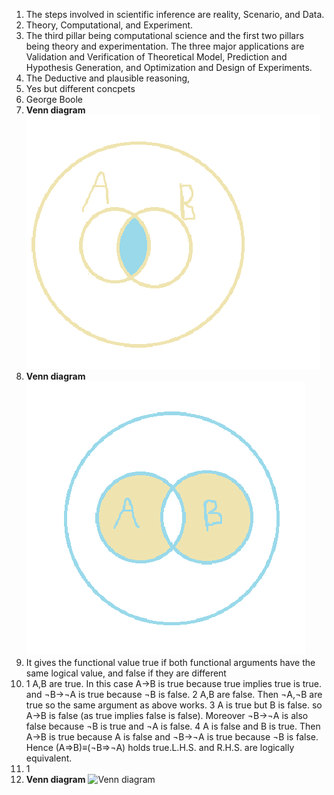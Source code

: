 1. The steps involved in scientific inference are reality, Scenario, and Data.  
2. Theory, Computational, and Experiment.
3. The third pillar being computational science and the first two pillars being theory and experimentation. The three major applications are Validation and Verification of Theoretical Model, Prediction and Hypothesis Generation, and Optimization and Design of Experiments.  
4. The Deductive and plausible reasoning,
5. Yes but different concpets
6. George Boole
7. **Venn diagram** ![Venn diagram](quiz3q7.png) 
8. **Venn diagram** ![Venn diagram](quiz3q8.png)
9. It gives the functional value true if both functional arguments have the same logical value, and false if they are different
10. 1 A,B are true. In this case A→B is true because true implies true is true. and ¬B→¬A is true because ¬B is false.
2 A,B are false. Then ¬A,¬B are true so the same argument as above works.
3 A is true but B is false. so A→B is false (as true implies false is false). Moreover ¬B→¬A is also false because ¬B is true and ¬A is false.
4 A is false and B is true. Then A→B is true because A is false and ¬B→¬A is true because ¬B is false.
Hence (A⇒B)≡(¬B⇒¬A) holds true.L.H.S. and R.H.S. are logically equivalent.
11. 1
12. **Venn diagram** ![Venn diagram](quiz3q12.png)
